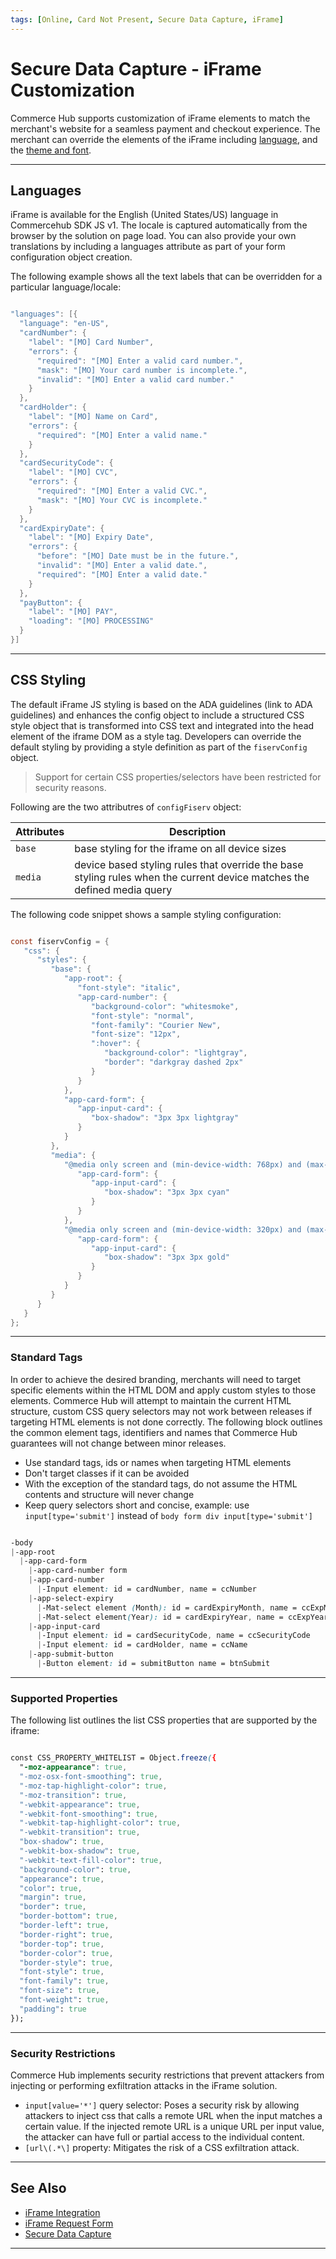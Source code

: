 ```yaml
---
tags: [Online, Card Not Present, Secure Data Capture, iFrame]
---
```


# Secure Data Capture - iFrame Customization

Commerce Hub supports customization of iFrame elements to match the merchant's website for a seamless payment and checkout experience. The merchant can override the elements of the iFrame including [language](#languages), and the [theme and font](#theme-and-font).

---

## Languages

iFrame is available for the English (United States/US) language in Commercehub SDK JS v1. The locale is captured automatically from the browser by the solution on page load. You can also provide your own translations by including a languages attribute as part of your form configuration object creation.

The following example shows all the text labels that can be overridden for a particular language/locale:

```java

"languages": [{
  "language": "en-US",
  "cardNumber": {
    "label": "[MO] Card Number",
    "errors": {
      "required": "[MO] Enter a valid card number.",
      "mask": "[MO] Your card number is incomplete.",
      "invalid": "[MO] Enter a valid card number."
    }
  },
  "cardHolder": {
    "label": "[MO] Name on Card",
    "errors": {
      "required": "[MO] Enter a valid name."
    }
  },
  "cardSecurityCode": {
    "label": "[MO] CVC",
    "errors": {
      "required": "[MO] Enter a valid CVC.",
      "mask": "[MO] Your CVC is incomplete."
    }
  },
  "cardExpiryDate": {
    "label": "[MO] Expiry Date",
    "errors": {
      "before": "[MO] Date must be in the future.",
      "invalid": "[MO] Enter a valid date.",
      "required": "[MO] Enter a valid date."
    }
  },
  "payButton": {
    "label": "[MO] PAY",
    "loading": "[MO] PROCESSING"
  }
}]

```

---

## CSS Styling

The default iFrame JS styling is based on the ADA guidelines (link to ADA guidelines) and enhances the config object to include a structured CSS style object that is transformed into CSS text and integrated into the head element of the iframe DOM as a style tag. Developers can override the default styling by providing a style definition as part of the `fiservConfig` object.

<!-- theme: warning -->
> Support for certain CSS properties/selectors have been restricted for security reasons.

Following are the two attributres of `configFiserv` object:

| Attributes | Description |
|------|-------|
| `base` | base styling for the iframe on all device sizes |
| `media` | device based styling rules that override the base styling rules when the current device matches the defined media query | 


The following code snippet shows a sample styling configuration:

```java

const fiservConfig = {
   "css": {
      "styles": {
         "base": {
            "app-root": {
               "font-style": "italic",
               "app-card-number": {
                  "background-color": "whitesmoke",
                  "font-style": "normal",
                  "font-family": "Courier New",
                  "font-size": "12px",
                  ":hover": {
                     "background-color": "lightgray",
                     "border": "darkgray dashed 2px"
                  }
               }
            },
            "app-card-form": {
               "app-input-card": {
                  "box-shadow": "3px 3px lightgray"
               }
            }
         },
         "media": {
            "@media only screen and (min-device-width: 768px) and (max-device-width: 1024px)": {
               "app-card-form": {
                  "app-input-card": {
                     "box-shadow": "3px 3px cyan"
                  }
               }
            },
            "@media only screen and (min-device-width: 320px) and (max-device-width: 480px)": {
               "app-card-form": {
                  "app-input-card": {
                     "box-shadow": "3px 3px gold"
                  }
               }
            }
         }
      }
   }
};

```

---

### Standard Tags

In order to achieve the desired branding, merchants will need to target specific elements within the HTML DOM and apply custom styles to those elements. Commerce Hub will attempt to maintain the current HTML structure, custom CSS query selectors may not work between releases if targeting HTML elements is not done correctly. The following block outlines the common element tags, identifiers and names that Commerce Hub guarantees will not change between minor releases.

- Use standard tags, ids or names when targeting HTML elements
- Don't target classes if it can be avoided
- With the exception of the standard tags, do not assume the HTML contents and structure will never change
- Keep query selectors short and concise, example: use `input[type='submit']` instead of `body form div input[type='submit']`

```css

-body
|-app-root
  |-app-card-form
    |-app-card-number form
    |-app-card-number
      |-Input element: id = cardNumber, name = ccNumber
    |-app-select-expiry
      |-Mat-select element (Month): id = cardExpiryMonth, name = ccExpMonth
      |-Mat-select element(Year): id = cardExpiryYear, name = ccExpYear
    |-app-input-card
      |-Input element: id = cardSecurityCode, name = ccSecurityCode    
      |-Input element: id = cardHolder, name = ccName
    |-app-submit-button
      |-Button element: id = submitButton name = btnSubmit 

```

---

### Supported Properties

The following list outlines the list CSS properties that are supported by the iframe:

```css

const CSS_PROPERTY_WHITELIST = Object.freeze({
  "-moz-appearance": true,
  "-moz-osx-font-smoothing": true,
  "-moz-tap-highlight-color": true,
  "-moz-transition": true,
  "-webkit-appearance": true,
  "-webkit-font-smoothing": true,
  "-webkit-tap-highlight-color": true,
  "-webkit-transition": true,
  "box-shadow": true,
  "-webkit-box-shadow": true,
  "-webkit-text-fill-color": true,
  "background-color": true,
  "appearance": true,
  "color": true,
  "margin": true,
  "border": true,
  "border-bottom": true,
  "border-left": true,
  "border-right": true,
  "border-top": true,
  "border-color": true,
  "border-style": true,
  "font-style": true,
  "font-family": true,
  "font-size": true,
  "font-weight": true,
  "padding": true
});

```

---

### Security Restrictions

Commerce Hub implements security restrictions that prevent attackers from injecting or performing exfiltration attacks in the iFrame solution.

- `input[value='*']` query selector: Poses a security risk by allowing attackers to inject css that calls a remote URL when the input matches a certain value. If the injected remote URL is a unique URL per input value, the attacker can have full or partial access to the individual content.  
- `[url\(.*\]` property: Mitigates the risk of a CSS exfiltration attack.

---

## See Also

- [iFrame Integration](?path=docs/Online-Mobile-Digital/Secure-Data-Capture/iFrame-JS/iFrame-JS.md)
- [iFrame Request Form](?path=docs/Online-Mobile-Digital/Secure-Data-Capture/iFrame-JS/iFrame-Request.md)
- [Secure Data Capture](?path=docs/Online-Mobile-Digital/Secure-Data-Capture/Secure-Data-Capture.md)

---
